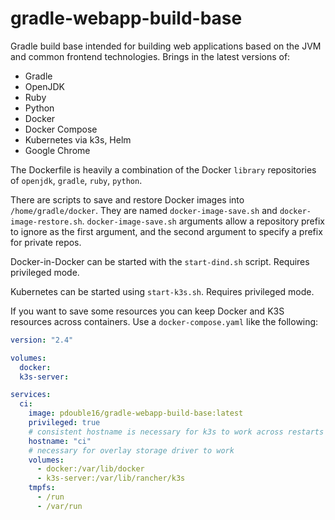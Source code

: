 # gradle-webapp-build-base

Gradle build base intended for building web applications based on the JVM and common frontend technologies. Brings in the latest versions of:

* Gradle
* OpenJDK
* Ruby
* Python
* Docker
* Docker Compose
* Kubernetes via k3s, Helm
* Google Chrome

The Dockerfile is heavily a combination of the Docker `library` repositories of `openjdk`, `gradle`, `ruby`, `python`.

There are scripts to save and restore Docker images into `/home/gradle/docker`. They are named `docker-image-save.sh` and `docker-image-restore.sh`. `docker-image-save.sh` arguments allow a repository prefix to ignore as the first argument, and the second argument to specify a prefix for private repos.

Docker-in-Docker can be started with the `start-dind.sh` script. Requires privileged mode.

Kubernetes can be started using `start-k3s.sh`. Requires privileged mode.

If you want to save some resources you can keep Docker and K3S resources across containers. Use a `docker-compose.yaml` like the following:

```yaml
version: "2.4"

volumes:
  docker:
  k3s-server:

services:
  ci:
    image: pdouble16/gradle-webapp-build-base:latest
    privileged: true
    # consistent hostname is necessary for k3s to work across restarts
    hostname: "ci"
    # necessary for overlay storage driver to work
    volumes:
      - docker:/var/lib/docker
      - k3s-server:/var/lib/rancher/k3s
    tmpfs:
      - /run
      - /var/run

```
